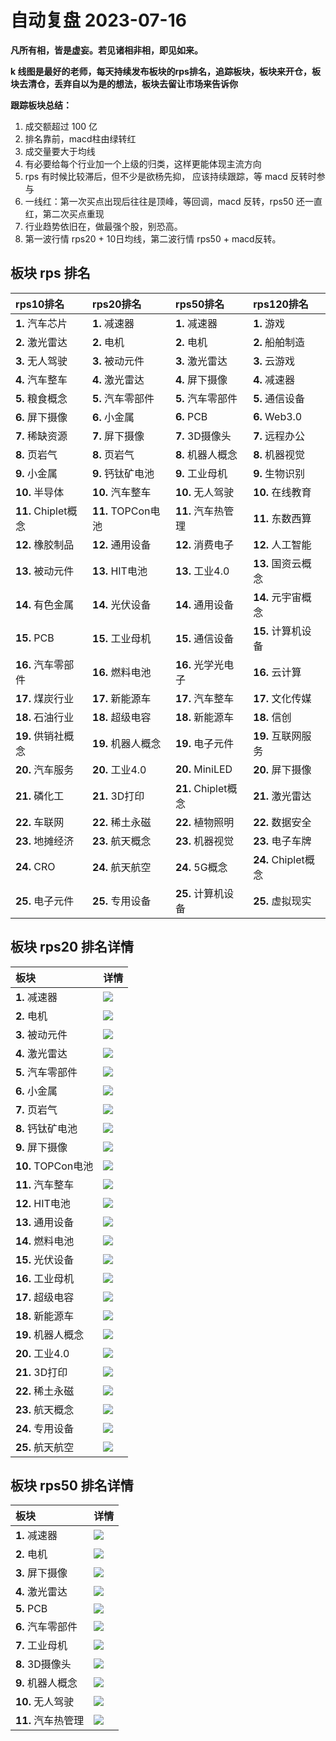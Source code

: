 # 自动复盘 2023-07-16

**凡所有相，皆是虚妄。若见诸相非相，即见如来。**

**k 线图是最好的老师，每天持续发布板块的rps排名，追踪板块，板块来开仓，板块去清仓，丢弃自以为是的想法，板块去留让市场来告诉你**
        
**跟踪板块总结：**
1. 成交额超过 100 亿
2. 排名靠前，macd柱由绿转红
3. 成交量要大于均线
4. 有必要给每个行业加一个上级的归类，这样更能体现主流方向
5. rps 有时候比较滞后，但不少是欲杨先抑， 应该持续跟踪，等 macd 反转时参与
6. 一线红：第一次买点出现后往往是顶峰，等回调，macd 反转，rps50 还一直红，第二次买点重现
7. 行业趋势依旧在，做最强个股，别恐高。
8. 第一波行情 rps20 + 10日均线，第二波行情 rps50 + macd反转。
        
## 板块 rps 排名
| rps10排名           | rps20排名          | rps50排名           | rps120排名          |
|:--------------------|:-------------------|:--------------------|:--------------------|
| **1.** 汽车芯片     | **1.** 减速器      | **1.** 减速器       | **1.** 游戏         |
| **2.** 激光雷达     | **2.** 电机        | **2.** 电机         | **2.** 船舶制造     |
| **3.** 无人驾驶     | **3.** 被动元件    | **3.** 激光雷达     | **3.** 云游戏       |
| **4.** 汽车整车     | **4.** 激光雷达    | **4.** 屏下摄像     | **4.** 减速器       |
| **5.** 粮食概念     | **5.** 汽车零部件  | **5.** 汽车零部件   | **5.** 通信设备     |
| **6.** 屏下摄像     | **6.** 小金属      | **6.** PCB          | **6.** Web3.0       |
| **7.** 稀缺资源     | **7.** 屏下摄像    | **7.** 3D摄像头     | **7.** 远程办公     |
| **8.** 页岩气       | **8.** 页岩气      | **8.** 机器人概念   | **8.** 机器视觉     |
| **9.** 小金属       | **9.** 钙钛矿电池  | **9.** 工业母机     | **9.** 生物识别     |
| **10.** 半导体      | **10.** 汽车整车   | **10.** 无人驾驶    | **10.** 在线教育    |
| **11.** Chiplet概念 | **11.** TOPCon电池 | **11.** 汽车热管理  | **11.** 东数西算    |
| **12.** 橡胶制品    | **12.** 通用设备   | **12.** 消费电子    | **12.** 人工智能    |
| **13.** 被动元件    | **13.** HIT电池    | **13.** 工业4.0     | **13.** 国资云概念  |
| **14.** 有色金属    | **14.** 光伏设备   | **14.** 通用设备    | **14.** 元宇宙概念  |
| **15.** PCB         | **15.** 工业母机   | **15.** 通信设备    | **15.** 计算机设备  |
| **16.** 汽车零部件  | **16.** 燃料电池   | **16.** 光学光电子  | **16.** 云计算      |
| **17.** 煤炭行业    | **17.** 新能源车   | **17.** 汽车整车    | **17.** 文化传媒    |
| **18.** 石油行业    | **18.** 超级电容   | **18.** 新能源车    | **18.** 信创        |
| **19.** 供销社概念  | **19.** 机器人概念 | **19.** 电子元件    | **19.** 互联网服务  |
| **20.** 汽车服务    | **20.** 工业4.0    | **20.** MiniLED     | **20.** 屏下摄像    |
| **21.** 磷化工      | **21.** 3D打印     | **21.** Chiplet概念 | **21.** 激光雷达    |
| **22.** 车联网      | **22.** 稀土永磁   | **22.** 植物照明    | **22.** 数据安全    |
| **23.** 地摊经济    | **23.** 航天概念   | **23.** 机器视觉    | **23.** 电子车牌    |
| **24.** CRO         | **24.** 航天航空   | **24.** 5G概念      | **24.** Chiplet概念 |
| **25.** 电子元件    | **25.** 专用设备   | **25.** 计算机设备  | **25.** 虚拟现实    |
## 板块 rps20 排名详情
| 板块               | 详情                                                                                                |
|:-------------------|:----------------------------------------------------------------------------------------------------|
| **1.** 减速器      | ![](https://sykent-blog-image.oss-cn-beijing.aliyuncs.com/quant/image/2023/7/1689494565318-tmp.jpg) |
| **2.** 电机        | ![](https://sykent-blog-image.oss-cn-beijing.aliyuncs.com/quant/image/2023/7/1689494566661-tmp.jpg) |
| **3.** 被动元件    | ![](https://sykent-blog-image.oss-cn-beijing.aliyuncs.com/quant/image/2023/7/1689494567734-tmp.jpg) |
| **4.** 激光雷达    | ![](https://sykent-blog-image.oss-cn-beijing.aliyuncs.com/quant/image/2023/7/1689494568718-tmp.jpg) |
| **5.** 汽车零部件  | ![](https://sykent-blog-image.oss-cn-beijing.aliyuncs.com/quant/image/2023/7/1689494569767-tmp.jpg) |
| **6.** 小金属      | ![](https://sykent-blog-image.oss-cn-beijing.aliyuncs.com/quant/image/2023/7/1689494570716-tmp.jpg) |
| **7.** 页岩气      | ![](https://sykent-blog-image.oss-cn-beijing.aliyuncs.com/quant/image/2023/7/1689494571767-tmp.jpg) |
| **8.** 钙钛矿电池  | ![](https://sykent-blog-image.oss-cn-beijing.aliyuncs.com/quant/image/2023/7/1689494572703-tmp.jpg) |
| **9.** 屏下摄像    | ![](https://sykent-blog-image.oss-cn-beijing.aliyuncs.com/quant/image/2023/7/1689494573668-tmp.jpg) |
| **10.** TOPCon电池 | ![](https://sykent-blog-image.oss-cn-beijing.aliyuncs.com/quant/image/2023/7/1689494574585-tmp.jpg) |
| **11.** 汽车整车   | ![](https://sykent-blog-image.oss-cn-beijing.aliyuncs.com/quant/image/2023/7/1689494575600-tmp.jpg) |
| **12.** HIT电池    | ![](https://sykent-blog-image.oss-cn-beijing.aliyuncs.com/quant/image/2023/7/1689494576551-tmp.jpg) |
| **13.** 通用设备   | ![](https://sykent-blog-image.oss-cn-beijing.aliyuncs.com/quant/image/2023/7/1689494577615-tmp.jpg) |
| **14.** 燃料电池   | ![](https://sykent-blog-image.oss-cn-beijing.aliyuncs.com/quant/image/2023/7/1689494578601-tmp.jpg) |
| **15.** 光伏设备   | ![](https://sykent-blog-image.oss-cn-beijing.aliyuncs.com/quant/image/2023/7/1689494579571-tmp.jpg) |
| **16.** 工业母机   | ![](https://sykent-blog-image.oss-cn-beijing.aliyuncs.com/quant/image/2023/7/1689494580485-tmp.jpg) |
| **17.** 超级电容   | ![](https://sykent-blog-image.oss-cn-beijing.aliyuncs.com/quant/image/2023/7/1689494581516-tmp.jpg) |
| **18.** 新能源车   | ![](https://sykent-blog-image.oss-cn-beijing.aliyuncs.com/quant/image/2023/7/1689494582517-tmp.jpg) |
| **19.** 机器人概念 | ![](https://sykent-blog-image.oss-cn-beijing.aliyuncs.com/quant/image/2023/7/1689494583534-tmp.jpg) |
| **20.** 工业4.0    | ![](https://sykent-blog-image.oss-cn-beijing.aliyuncs.com/quant/image/2023/7/1689494584540-tmp.jpg) |
| **21.** 3D打印     | ![](https://sykent-blog-image.oss-cn-beijing.aliyuncs.com/quant/image/2023/7/1689494585551-tmp.jpg) |
| **22.** 稀土永磁   | ![](https://sykent-blog-image.oss-cn-beijing.aliyuncs.com/quant/image/2023/7/1689494586533-tmp.jpg) |
| **23.** 航天概念   | ![](https://sykent-blog-image.oss-cn-beijing.aliyuncs.com/quant/image/2023/7/1689494587484-tmp.jpg) |
| **24.** 专用设备   | ![](https://sykent-blog-image.oss-cn-beijing.aliyuncs.com/quant/image/2023/7/1689494588474-tmp.jpg) |
| **25.** 航天航空   | ![](https://sykent-blog-image.oss-cn-beijing.aliyuncs.com/quant/image/2023/7/1689494589451-tmp.jpg) |
## 板块 rps50 排名详情
| 板块               | 详情                                                                                                |
|:-------------------|:----------------------------------------------------------------------------------------------------|
| **1.** 减速器      | ![](https://sykent-blog-image.oss-cn-beijing.aliyuncs.com/quant/image/2023/7/1689494590446-tmp.jpg) |
| **2.** 电机        | ![](https://sykent-blog-image.oss-cn-beijing.aliyuncs.com/quant/image/2023/7/1689494591302-tmp.jpg) |
| **3.** 屏下摄像    | ![](https://sykent-blog-image.oss-cn-beijing.aliyuncs.com/quant/image/2023/7/1689494592234-tmp.jpg) |
| **4.** 激光雷达    | ![](https://sykent-blog-image.oss-cn-beijing.aliyuncs.com/quant/image/2023/7/1689494593137-tmp.jpg) |
| **5.** PCB         | ![](https://sykent-blog-image.oss-cn-beijing.aliyuncs.com/quant/image/2023/7/1689494594199-tmp.jpg) |
| **6.** 汽车零部件  | ![](https://sykent-blog-image.oss-cn-beijing.aliyuncs.com/quant/image/2023/7/1689494595132-tmp.jpg) |
| **7.** 工业母机    | ![](https://sykent-blog-image.oss-cn-beijing.aliyuncs.com/quant/image/2023/7/1689494596101-tmp.jpg) |
| **8.** 3D摄像头    | ![](https://sykent-blog-image.oss-cn-beijing.aliyuncs.com/quant/image/2023/7/1689494597034-tmp.jpg) |
| **9.** 机器人概念  | ![](https://sykent-blog-image.oss-cn-beijing.aliyuncs.com/quant/image/2023/7/1689494597983-tmp.jpg) |
| **10.** 无人驾驶   | ![](https://sykent-blog-image.oss-cn-beijing.aliyuncs.com/quant/image/2023/7/1689494598917-tmp.jpg) |
| **11.** 汽车热管理 | ![](https://sykent-blog-image.oss-cn-beijing.aliyuncs.com/quant/image/2023/7/1689494599916-tmp.jpg) |